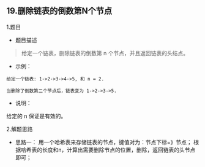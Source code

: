 19.删除链表的倒数第N个节点
---
1.题目
- 题目描述
>给定一个链表，删除链表的倒数第 n 个节点，并且返回链表的头结点。

- 示例：
```
给定一个链表: 1->2->3->4->5, 和 n = 2.

当删除了倒数第二个节点后，链表变为 1->2->3->5.
```

- 说明：

给定的 n 保证是有效的。

2.解题思路
- 思路一：
用一个哈希表来存储链表的节点，键值对为：节点下标=》节点；
根据哈希表的长度和n，计算出需要删除节点的位置，删除，返回链表的头节点即可；
